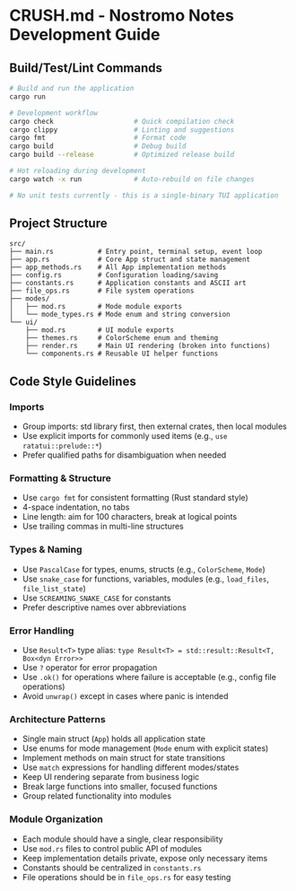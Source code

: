 # CRUSH.md - Nostromo Notes Development Guide

## Build/Test/Lint Commands
```bash
# Build and run the application
cargo run

# Development workflow
cargo check                    # Quick compilation check
cargo clippy                   # Linting and suggestions
cargo fmt                      # Format code
cargo build                    # Debug build
cargo build --release          # Optimized release build

# Hot reloading during development
cargo watch -x run             # Auto-rebuild on file changes

# No unit tests currently - this is a single-binary TUI application
```

## Project Structure
```
src/
├── main.rs           # Entry point, terminal setup, event loop
├── app.rs            # Core App struct and state management
├── app_methods.rs    # All App implementation methods
├── config.rs         # Configuration loading/saving
├── constants.rs      # Application constants and ASCII art
├── file_ops.rs       # File system operations
├── modes/
│   ├── mod.rs        # Mode module exports
│   └── mode_types.rs # Mode enum and string conversion
└── ui/
    ├── mod.rs        # UI module exports
    ├── themes.rs     # ColorScheme enum and theming
    ├── render.rs     # Main UI rendering (broken into functions)
    └── components.rs # Reusable UI helper functions
```

## Code Style Guidelines

### Imports
- Group imports: std library first, then external crates, then local modules
- Use explicit imports for commonly used items (e.g., `use ratatui::prelude::*`)
- Prefer qualified paths for disambiguation when needed

### Formatting & Structure
- Use `cargo fmt` for consistent formatting (Rust standard style)
- 4-space indentation, no tabs
- Line length: aim for 100 characters, break at logical points
- Use trailing commas in multi-line structures

### Types & Naming
- Use `PascalCase` for types, enums, structs (e.g., `ColorScheme`, `Mode`)
- Use `snake_case` for functions, variables, modules (e.g., `load_files`, `file_list_state`)
- Use `SCREAMING_SNAKE_CASE` for constants
- Prefer descriptive names over abbreviations

### Error Handling
- Use `Result<T>` type alias: `type Result<T> = std::result::Result<T, Box<dyn Error>>`
- Use `?` operator for error propagation
- Use `.ok()` for operations where failure is acceptable (e.g., config file operations)
- Avoid `unwrap()` except in cases where panic is intended

### Architecture Patterns
- Single main struct (`App`) holds all application state
- Use enums for mode management (`Mode` enum with explicit states)
- Implement methods on main struct for state transitions
- Use `match` expressions for handling different modes/states
- Keep UI rendering separate from business logic
- Break large functions into smaller, focused functions
- Group related functionality into modules

### Module Organization
- Each module should have a single, clear responsibility
- Use `mod.rs` files to control public API of modules
- Keep implementation details private, expose only necessary items
- Constants should be centralized in `constants.rs`
- File operations should be in `file_ops.rs` for easy testing